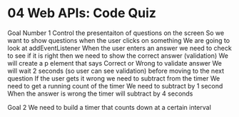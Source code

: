 # 04 Web APIs: Code Quiz


Goal Number 1 
Control the presentaiton of questions on the screen
    So we want to show questions when the user clicks on something
    We are going to look at addEventListener
When the user enters an answer we need to check to see if it is right then we need to show the correct answer (validation)
    We will create a p element that says Correct or Wrong to validate answer
    We will wait 2 seconds (so user can see validation) before moving to the next question
If the user gets it wrong we need to subtract from the timer
    We need to get a running count of the timer 
    We need to subtract by 1 second 
    When the answer is wrong the timer will subtract by 4 seconds


Goal 2
    We need to build a timer that counts down at a certain interval



